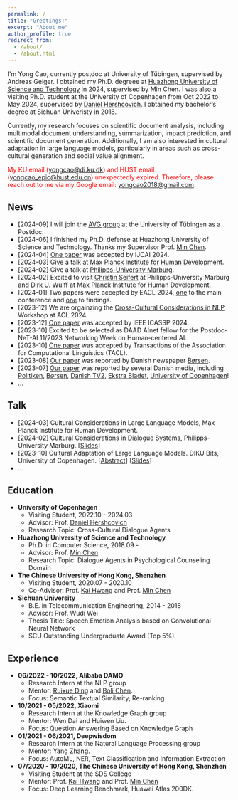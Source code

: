 ```yaml
---
permalink: /
title: "Greetings!"
excerpt: "About me"
author_profile: true
redirect_from: 
  - /about/
  - /about.html
---
```

I'm Yong Cao, currently postdoc at University of Tübingen, supervised by Andreas Geiger. I obtained my Ph.D. degreee at [Huazhong University of Science and Technology](https://www.hust.edu.cn/) in 2024, supervised by Min Chen. I was also a visiting Ph.D. student at the University of Copenhagen from Oct 2022 to May 2024, supervised by [Daniel Hershcovich](https://danielhers.github.io/). I obtained my bachelor’s degree at Sichuan Univeristy in 2018. 

Currently, my research focuses on scientific document analysis, including multimodal document understanding, summarization, impact prediction, and scientific document generation. Additionally, I am also interested in cultural adaptation in large language models, particularly in areas such as cross-cultural generation and social value alignment.

<font color="red">My KU email (<u>yongcao@di.ku.dk</u>) and HUST email (<u>yongcao_epic@hust.edu.cn</u>) unexpectedly expired. Therefore, please reach out to me via my Google email: <u>yongcao2018@gmail.com</u>. </font>

News
------
* [2024-09] I will join the [AVG group](https://uni-tuebingen.de/fakultaeten/mathematisch-naturwissenschaftliche-fakultaet/fachbereiche/informatik/lehrstuehle/autonomous-vision/team/) at the University of Tübingen as a Postdoc.
* [2024-06] I finished my Ph.D. defense at Huazhong University of Science and Technology. Thanks my Supervisor Prof. [Min Chen](https://people.ece.ubc.ca/~minchen/).
* [2024-04] [One paper](https://arxiv.org/abs/2407.04999) was accepted by IJCAI 2024.
* [2024-03] Give a talk at [Max Planck Institute for Human Development](https://www.mpib-berlin.mpg.de/research/research-centers/adaptive-rationality).
* [2024-02] Give a talk at [Philipps-University Marburg](https://www.uni-marburg.de/en). 
* [2024-02] Excited to visit [Christin Seifert](http://christinseifert.info/) at Philipps-University Marburg and [Dirk U. Wulff](https://www.dirkwulff.org/) at Max Planck Institute for Human Development.
* [2024-01] Two papers were accepted by EACL 2024, [one](https://arxiv.org/abs/2309.01606) to the main conference and [one](https://arxiv.org/abs/2401.10352) to findings.
* [2023-12] We are orgainzing the [Cross-Cultural Considerations in NLP](https://sites.google.com/view/c3nlp) Workshop at ACL 2024.
* [2023-12] [One paper](https://arxiv.org/abs/2401.01667) was accepted by IEEE ICASSP 2024.
* [2023-10] Excited to be selected as DAAD AInet fellow for the Postdoc-NeT-AI 11/2023 Networking Week on Human-centered AI.
* [2023-10] [One paper](https://arxiv.org/abs/2310.17353) was accepted by Transactions of the Association for Computational Linguistics (TACL).
* [2023-08] [Our paper](https://arxiv.org/pdf/2303.17466.pdf) was reported by Danish newspaper [Børsen](https://borsen.dk/nyheder/ai/populaer-chatbot-promoverer-amerikanske-vaerdier-og-normer).
* [2023-07] [Our paper](https://arxiv.org/pdf/2303.17466.pdf) was reported by several Danish media, including [Politiken](https://politiken.dk/debat/klummer/jarlner/art9429359/Samtalerobot-er-et-redskab-for-amerikansk-kulturimperialisme), [Børsen](https://ekstrabladet.dk/nyheder/samfund/chatgpt-fremmer-amerikanske-normer-og-vaerdier/9856186), [Danish TV2](https://www.tv2kosmopol.dk/nyhedsarkiv?date=2023-07-10&clip=634dda2b-8303-4527-aeff-a96418116135), [Ekstra Bladet](https://ekstrabladet.dk/nyheder/samfund/chatgpt-fremmer-amerikanske-normer-og-vaerdier/9856186), [University of Copenhagen](https://di.ku.dk/english/news/2023/chatgpt-promotes-american-norms-and-values/)!
* ...


Talk
------
* [2024-03] Cultural Considerations in Large Language Models, Max Planck Institute for Human Development.
* [2024-02] Cultural Considerations in Dialogue Systems, Philipps-University Marburg. [[Slides](/files/2024_Marburg.pdf)]
* [2023-10] Cultural Adaptation of Large Language Models. DIKU Bits, University of Copenhagen. [[Abstract](https://di.ku.dk/begivenhedsmappe/begivenheder-2023/diku-bits-nlp-october-2023/)] [[Slides](/files/2023_DIKU_Bits.pdf)]
* ...

Education
------
<!-- ### Education -->
  * **University of Copenhagen**
    * Visiting Student, 2022.10 - 2024.03
    * Advisor: Prof. [Daniel Hershcovich](https://danielhers.github.io/)
    * Research Topic: Cross-Cultural Dialogue Agents
  * **Huazhong University of Science and Technology**
    * Ph.D. in Computer Science, 2018.09 -
    * Advisor: Prof. [Min Chen](https://people.ece.ubc.ca/~minchen/) 
    * Research Topic: Dialogue Agents in Psychological Counseling Domain
  * **The Chinese University of Hong Kong, Shenzhen**
    * Visiting Student, 2020.07 - 2020.10
    * Co-Advisor: Prof. [Kai Hwang](https://myweb.cuhk.edu.cn/hwangkai) and Prof. [Min Chen](https://people.ece.ubc.ca/~minchen/) 
  * **Sichuan University**
    * B.E. in Telecommunication Engineering, 2014 - 2018
    * Advisor: Prof. Wudi Wei
    * Thesis Title: Speech Emotion Analysis based on Convolutional Neural Network
    * SCU Outstanding Undergraduate Award (Top 5%)
    

<!-- Publications
------ -->


Experience
------
  * **06/2022 - 10/2022, Alibaba DAMO**
    * Research Intern at the NLP group
    * Mentor: [Ruixue Ding](https://scholar.google.com.hk/citations?hl=zh-CN&user=wAktw3cAAAAJ&view_op=list_works&sortby=pubdate) and [Boli Chen](https://scholar.google.com.hk/citations?user=P3IMdZ4AAAAJ&hl=zh-CN&oi=ao).
    * Focus:  Semantic Textual Similarity, Re-ranking
  * **10/2021 - 05/2022, Xiaomi**
    * Research Intern at the Knowledge Graph group
    * Mentor: Wen Dai and Huiwen Liu.
    * Focus: Question Answering Based on Knowledge Graph
  * **01/2021 - 06/2021, Deepwisdom**
    * Research Intern at the Natural Language Processing group
    * Mentor: Yang Zhang.
    * Focus: AutoML, NER, Text Classification and Information Extraction
  * **07/2020 - 10/2020, The Chinese University of Hong Kong, Shenzhen**
    * Visiting Student at the SDS College
    * Mentor: Prof. [Kai Hwang](https://myweb.cuhk.edu.cn/hwangkai) and Prof. [Min Chen](https://people.ece.ubc.ca/~minchen/) 
    * Focus: Deep Learning Benchmark, Huawei Atlas 200DK.
    
    

